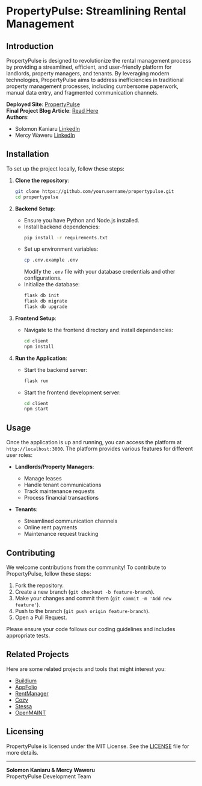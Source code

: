 # PropertyPulse: Streamlining Rental Management

## Introduction
PropertyPulse is designed to revolutionize the rental management process by providing a streamlined, efficient, and user-friendly platform for landlords, property managers, and tenants. By leveraging modern technologies, PropertyPulse aims to address inefficiencies in traditional property management processes, including cumbersome paperwork, manual data entry, and fragmented communication channels.

**Deployed Site**: [PropertyPulse](#)  
**Final Project Blog Article**: [Read Here](#)  
**Authors**:
- Solomon Kaniaru [LinkedIn](#)
- Mercy Waweru [LinkedIn](#)

## Installation
To set up the project locally, follow these steps:

1. **Clone the repository**:
    ```bash
    git clone https://github.com/yourusername/propertypulse.git
    cd propertypulse
    ```

2. **Backend Setup**:
    - Ensure you have Python and Node.js installed.
    - Install backend dependencies:
        ```bash
        pip install -r requirements.txt
        ```
    - Set up environment variables:
        ```bash
        cp .env.example .env
        ```
        Modify the `.env` file with your database credentials and other configurations.
    - Initialize the database:
        ```bash
        flask db init
        flask db migrate
        flask db upgrade
        ```

3. **Frontend Setup**:
    - Navigate to the frontend directory and install dependencies:
        ```bash
        cd client
        npm install
        ```

4. **Run the Application**:
    - Start the backend server:
        ```bash
        flask run
        ```
    - Start the frontend development server:
        ```bash
        cd client
        npm start
        ```

## Usage
Once the application is up and running, you can access the platform at `http://localhost:3000`. The platform provides various features for different user roles:

- **Landlords/Property Managers**:
  - Manage leases
  - Handle tenant communications
  - Track maintenance requests
  - Process financial transactions

- **Tenants**:
  - Streamlined communication channels
  - Online rent payments
  - Maintenance request tracking

## Contributing
We welcome contributions from the community! To contribute to PropertyPulse, follow these steps:

1. Fork the repository.
2. Create a new branch (`git checkout -b feature-branch`).
3. Make your changes and commit them (`git commit -m 'Add new feature'`).
4. Push to the branch (`git push origin feature-branch`).
5. Open a Pull Request.

Please ensure your code follows our coding guidelines and includes appropriate tests.

## Related Projects
Here are some related projects and tools that might interest you:
- [Buildium](https://www.buildium.com)
- [AppFolio](https://www.appfolio.com)
- [RentManager](https://www.rentmanager.com)
- [Cozy](https://www.cozy.co)
- [Stessa](https://www.stessa.com)
- [OpenMAINT](https://www.openmaint.org)

## Licensing
PropertyPulse is licensed under the MIT License. See the [LICENSE](LICENSE) file for more details.

---
**Solomon Kaniaru & Mercy Waweru**  
PropertyPulse Development Team

